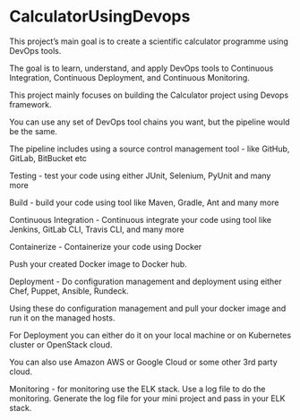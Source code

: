 # CalculatorUsingDevops

This project’s main goal is to create a scientific calculator programme using DevOps tools. 

The goal is to learn, understand, and apply DevOps tools to Continuous Integration, Continuous Deployment, and Continuous Monitoring.

This project mainly focuses on building the Calculator project using Devops framework.

You can use any set of DevOps tool chains you want, but the pipeline would be the same. 

The pipeline includes using a source control management tool - like GitHub, GitLab, BitBucket etc   

Testing - test your code using either JUnit, Selenium, PyUnit and many more

Build - build your code using tool like Maven, Gradle, Ant and many more

Continuous Integration - Continuous integrate your code using tool like Jenkins, GitLab CLI, Travis CLI, and many more

Containerize - Containerize your code using Docker

Push your created Docker image to Docker hub.

Deployment - Do configuration management and deployment using either Chef, Puppet, Ansible, Rundeck. 

Using these do configuration management and pull your docker image and run it on the managed hosts.

For Deployment you can either do it on your local machine or on Kubernetes cluster or OpenStack cloud. 

You can also use Amazon AWS or Google Cloud or some other 3rd party cloud.

Monitoring - for monitoring use the ELK stack. Use a log file to do the monitoring. Generate the log file for your mini project and pass in your ELK stack.
